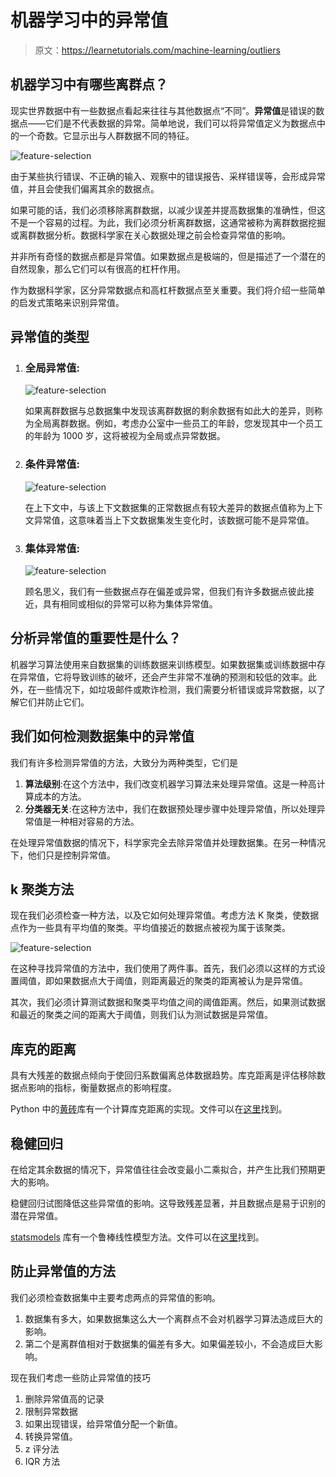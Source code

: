 # 机器学习中的异常值

> 原文：<https://learnetutorials.com/machine-learning/outliers>

## 机器学习中有哪些离群点？

现实世界数据中有一些数据点看起来往往与其他数据点“不同”。**异常值**是错误的数据点——它们是不代表数据的异常。简单地说，我们可以将异常值定义为数据点中的一个奇数。它显示出与人群数据不同的特征。

![feature-selection](img/24d09e5c598a16fa7ca4c87aee71a41a.png)

由于某些执行错误、不正确的输入、观察中的错误报告、采样错误等，会形成异常值，并且会使我们偏离其余的数据点。

如果可能的话，我们必须移除离群数据，以减少误差并提高数据集的准确性，但这不是一个容易的过程。为此，我们必须分析离群数据，这通常被称为离群数据挖掘或离群数据分析。数据科学家在关心数据处理之前会检查异常值的影响。

并非所有奇怪的数据点都是异常值。如果数据点是极端的，但是描述了一个潜在的自然现象，那么它们可以有很高的杠杆作用。

作为数据科学家，区分异常数据点和高杠杆数据点至关重要。我们将介绍一些简单的启发式策略来识别异常值。

## 异常值的类型

1.  ### 全局异常值:

    ![feature-selection](img/98ae5c507da3786f5757b58b12961c0b.png)

    如果离群数据与总数据集中发现该离群数据的剩余数据有如此大的差异，则称为全局离群数据。例如，考虑办公室中一些员工的年龄，您发现其中一个员工的年龄为 1000 岁，这将被视为全局或点异常数据。

2.  ### 条件异常值:

    ![feature-selection](img/f67446cc676649bfdb948182464c37ed.png)

    在上下文中，与该上下文数据集的正常数据点有较大差异的数据点值称为上下文异常值，这意味着当上下文数据集发生变化时，该数据可能不是异常值。

3.  ### 集体异常值:

    ![feature-selection](img/c450bc90ef8c93b64938ba18c45db160.png)

    顾名思义，我们有一些数据点存在偏差或异常，但我们有许多数据点彼此接近，具有相同或相似的异常可以称为集体异常值。

## 分析异常值的重要性是什么？

机器学习算法使用来自数据集的训练数据来训练模型。如果数据集或训练数据中存在异常值，它将导致训练的破坏，还会产生非常不准确的预测和较低的效率。此外，在一些情况下，如垃圾邮件或欺诈检测，我们需要分析错误或异常数据，以了解它们并防止它们。

## 我们如何检测数据集中的异常值

我们有许多检测异常值的方法，大致分为两种类型，它们是

1.  **算法级别**:在这个方法中，我们改变机器学习算法来处理异常值。这是一种高计算成本的方法。
2.  **分类器无关**:在这种方法中，我们在数据预处理步骤中处理异常值，所以处理异常值是一种相对容易的方法。

在处理异常值数据的情况下，科学家完全去除异常值并处理数据集。在另一种情况下，他们只是控制异常值。

## k 聚类方法

现在我们必须检查一种方法，以及它如何处理异常值。考虑方法 K 聚类，使数据点作为一些具有平均值的聚类。平均值接近的数据点被视为属于该聚类。

![feature-selection](img/e512fe7471aada8cc3b7c1abb167faa8.png)

在这种寻找异常值的方法中，我们使用了两件事。首先，我们必须以这样的方式设置阈值，即如果数据点大于阈值，则距离最近的聚类的距离被认为是异常值。

其次，我们必须计算测试数据和聚类平均值之间的阈值距离。然后，如果测试数据和最近的聚类之间的距离大于阈值，则我们认为测试数据是异常值。

## 库克的距离

具有大残差的数据点倾向于使回归系数偏离总体数据趋势。库克距离是评估移除数据点影响的指标，衡量数据点的影响程度。

Python 中的[黄砖](https://www.scikit-yb.org/en/latest/index.html)库有一个计算库克距离的实现。文件可以在[这里](https://www.scikit-yb.org/en/latest/api/regressor/influence.html)找到。

## 稳健回归

在给定其余数据的情况下，异常值往往会改变最小二乘拟合，并产生比我们预期更大的影响。

稳健回归试图降低这些异常值的影响。这导致残差显著，并且数据点是易于识别的潜在异常值。

[statsmodels](https://www.statsmodels.org/stable/index.html) 库有一个鲁棒线性模型方法。文件可以在[这里](https://www.statsmodels.org/stable/rlm.html)找到。

## 防止异常值的方法

我们必须检查数据集中主要考虑两点的异常值的影响。

1.  数据集有多大，如果数据集这么大一个离群点不会对机器学习算法造成巨大的影响。
2.  第二个是离群值相对于数据集的偏差有多大。如果偏差较小，不会造成巨大影响。

现在我们考虑一些防止异常值的技巧

1.  删除异常值高的记录
2.  限制异常数据
3.  如果出现错误，给异常值分配一个新值。
4.  转换异常值。
5.  z 评分法
6.  IQR 方法